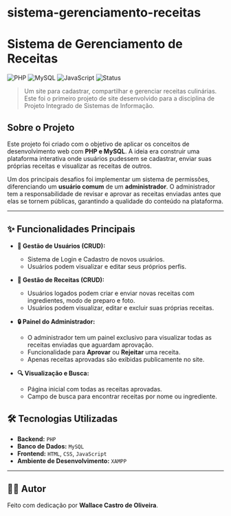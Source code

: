 # sistema-gerenciamento-receitas
#  Sistema de Gerenciamento de Receitas

![PHP](https://img.shields.io/badge/PHP-777BB4?style=for-the-badge&logo=php&logoColor=white)
![MySQL](https://img.shields.io/badge/MySQL-4479A1?style=for-the-badge&logo=mysql&logoColor=white)
![JavaScript](https://img.shields.io/badge/JavaScript-F7DF1E?style=for-the-badge&logo=javascript&logoColor=black)
![Status](https://img.shields.io/badge/status-Concluído-green.svg)

> Um site para cadastrar, compartilhar e gerenciar receitas culinárias. Este foi o primeiro projeto de site desenvolvido para a disciplina de Projeto Integrado de Sistemas de Informação.

##  Sobre o Projeto

Este projeto foi criado com o objetivo de aplicar os conceitos de desenvolvimento web com **PHP e MySQL**. A ideia era construir uma plataforma interativa onde usuários pudessem se cadastrar, enviar suas próprias receitas e visualizar as receitas de outros.

Um dos principais desafios foi implementar um sistema de permissões, diferenciando um **usuário comum** de um **administrador**. O administrador tem a responsabilidade de revisar e aprovar as receitas enviadas antes que elas se tornem públicas, garantindo a qualidade do conteúdo na plataforma.

---

## ✨ Funcionalidades Principais

- **👤 Gestão de Usuários (CRUD):**
  - Sistema de Login e Cadastro de novos usuários.
  - Usuários podem visualizar e editar seus próprios perfis.

- **🍳 Gestão de Receitas (CRUD):**
  - Usuários logados podem criar e enviar novas receitas com ingredientes, modo de preparo e foto.
  - Usuários podem visualizar, editar e excluir suas próprias receitas.

- **🔒 Painel do Administrador:**
  - O administrador tem um painel exclusivo para visualizar todas as receitas enviadas que aguardam aprovação.
  - Funcionalidade para **Aprovar** ou **Rejeitar** uma receita.
  - Apenas receitas aprovadas são exibidas publicamente no site.

- **🔍 Visualização e Busca:**
  - Página inicial com todas as receitas aprovadas.
  - Campo de busca para encontrar receitas por nome ou ingrediente.

## 🛠️ Tecnologias Utilizadas

- **Backend:** `PHP`
- **Banco de Dados:** `MySQL`
- **Frontend:** `HTML`, `CSS`, `JavaScript`
- **Ambiente de Desenvolvimento:** `XAMPP`

---

## 👨‍💻 Autor

Feito com dedicação por **Wallace Castro de Oliveira**.

